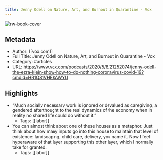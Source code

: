 ```yaml
---
title: Jenny Odell on Nature, Art, and Burnout in Quarantine - Vox
---
```

![rw-book-cover](https://readwise-assets.s3.amazonaws.com/static/images/article0.00998d930354.png)

## Metadata
- Author: [[vox.com]]
- Full Title: Jenny Odell on Nature, Art, and Burnout in Quarantine - Vox
- Category: #articles
- URL: https://www.vox.com/podcasts/2020/5/8/21252074/jenny-odell-the-ezra-klein-show-how-to-do-nothing-coronavirus-covid-19?cmdid=HR1Q81VHE8AWYU

## Highlights
- “Much socially necessary work is ignored or devalued as caregiving, a gendered afterthought to the real dynamics of the economy when in reality no shared life could do without it.”
    - Tags: [[labor]] 
- You can almost think about one of these houses as a metaphor. Just think about how many inputs go into this house to maintain that level of existence: landscaping, child care, delivery, you name it. Now I feel hyperaware of that layer supporting this other layer, which I normally take for granted.
    - Tags: [[labor]] 
